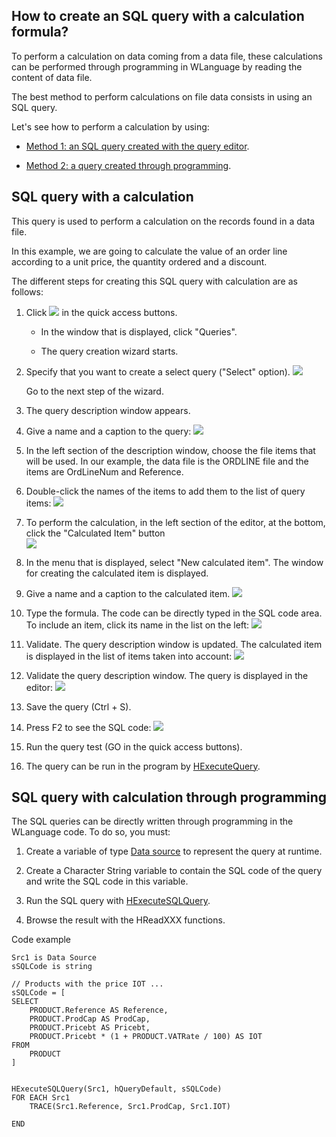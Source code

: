 
## How to create an SQL query with a calculation formula?
			

<a name="NOTE1"></a>
<a name="NOTE1_1"></a>
To perform a calculation on data coming from a data file, these calculations can be performed through programming in WLanguage by reading the content of data file.

The best method to perform calculations on file data consists in using an SQL query.

Let's see how to perform a calculation by using: 

- [Method 1: an SQL query created with the query editor](#NOTE2_1).

- [Method 2: a query created through programming](#NOTE3_1). 




<a name="NOTE2"></a>
<a name="NOTE2_1"></a>


## SQL query with a calculation
<a name="sql_query_with_calculation_ELTTEXTE000158"></a>
This query is used to perform a calculation on the records found in a data file. 

In this example, we are going to calculate the value of an order line according to a unit price, the quantity ordered and a discount.

The different steps for creating this SQL query with calculation are as follows: 

1. Click ![](https://doc.pcsoft.fr/en-US/images/image.awp?langid=3&name=ico_nouveau.gif)
 in the quick access buttons. 

	- In the window that is displayed, click "Queries". 

	- The query creation wizard starts.




2. Specify that you want to create a select query ("Select" option). 
![](https://doc.pcsoft.fr/en-US/images/image.awp?langid=3&name=CLF_Requ%EAte_Calcul%20-%20HC%20N%B0001.gif&type=thumb)

	Go to the next step of the wizard.

3. The query description window appears.

4. Give a name and a caption to the query: 
![](https://doc.pcsoft.fr/en-US/images/image.awp?langid=3&name=CLF_Requ%EAte_Calcul%20-%20HC%20N%B0002.gif&type=thumb)


5. In the left section of the description window, choose the file items that will be used. In our example, the data file is the ORDLINE file and the items are OrdLineNum and Reference. 

6. Double-click the names of the items to add them to the list of query items: 
![](https://doc.pcsoft.fr/en-US/images/image.awp?langid=3&name=CLF_Requ%EAte_Calcul%20-%20HC%20N%B0003.gif)


7. To perform the calculation, in the left section of the editor, at the bottom, click the "Calculated Item" button  
![](https://doc.pcsoft.fr/en-US/images/image.awp?langid=3&name=CLF_Requ%EAte_Calcul%20-%20HC%20N%B0004.gif)


8. In the menu that is displayed, select "New calculated item". The window for creating the calculated item is displayed. 

9. Give a name and a caption to the calculated item. 
![](https://doc.pcsoft.fr/en-US/images/image.awp?langid=3&name=CLF_Requ%EAte_Calcul%20-%20HC%20N%B0005.gif&type=thumb)


10. Type the formula. The code can be directly typed in the SQL code area. To include an item, click its name in the list on the left: 
![](https://doc.pcsoft.fr/en-US/images/image.awp?langid=3&name=CLF_Requ%EAte_Calcul%20-%20HC%20N%B0006.gif&type=thumb)


11. Validate. The query description window is updated. The calculated item is displayed in the list of items taken into account: 
![](https://doc.pcsoft.fr/en-US/images/image.awp?langid=3&name=CLF_Requ%EAte_Calcul%20-%20HC%20N%B0007.gif)


12. Validate the query description window. The query is displayed in the editor: 
![](https://doc.pcsoft.fr/en-US/images/image.awp?langid=3&name=CLF_Requ%EAte_Calcul%20-%20HC%20N%B0008.gif)


13. Save the query (Ctrl + S). 

14. Press F2 to see the SQL code: 
![](https://doc.pcsoft.fr/en-US/images/image.awp?langid=3&name=CLF_Requ%EAte_Calcul%20-%20HC%20N%B0009.gif)


15. Run the query test (GO in the quick access buttons). 

16. The query can be run in the program by [HExecuteQuery](../WDLang4/3044080.md).




<a name="NOTE3"></a>
<a name="NOTE3_1"></a>


## SQL query with calculation through programming
<a name="sql_query_with_calculation_through_programming_ELTTEXTE000182"></a>
The SQL queries can be directly written through programming in the WLanguage code. To do so, you must: 

1. Create a variable of type [Data source](../WDLang4/1514053.md) to represent the query at runtime. 

2. Create a Character String variable to contain the SQL code of the query and write the SQL code in this variable. 

3. Run the SQL query with [HExecuteSQLQuery](../WDLang4/3044084.md).

4. Browse the result with the HReadXXX functions.




Code example


```wl
Src1 is Data Source
sSQLCode is string

// Products with the price IOT ...
sSQLCode = [
SELECT 
	PRODUCT.Reference AS Reference,	
	PRODUCT.ProdCap AS ProdCap,	
	PRODUCT.Pricebt AS Pricebt,	
	PRODUCT.Pricebt * (1 + PRODUCT.VATRate / 100) AS IOT
FROM 
	PRODUCT
]


HExecuteSQLQuery(Src1, hQueryDefault, sSQLCode)
FOR EACH Src1
	TRACE(Src1.Reference, Src1.ProdCap, Src1.IOT)

END
```



